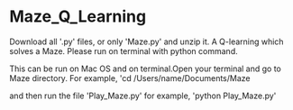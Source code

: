 # Maze_Q_Learning
Download all '.py' files, or only 'Maze.py' and unzip it.
A Q-learning which solves a Maze. Please run on terminal with python command.

This can be run on Mac OS and on terminal.Open your terminal and go to Maze directory.
For example, 'cd /Users/name/Documents/Maze

and then run the file 'Play_Maze.py'
for example, 'python Play_Maze.py'
